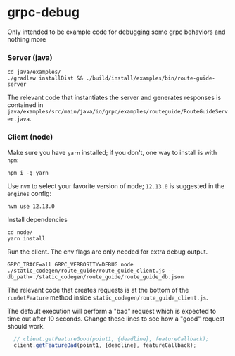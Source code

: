 # grpc-debug

Only intended to be example code for debugging some grpc behaviors and nothing more

### Server (java)

```shell
cd java/examples/
./gradlew installDist && ./build/install/examples/bin/route-guide-server
```

The relevant code that instantiates the server and generates responses is contained in 
`java/examples/src/main/java/io/grpc/examples/routeguide/RouteGuideServer.java`.

### Client (node)

Make sure you have `yarn` installed; if you don't, one way to install is with `npm`:

```shell
npm i -g yarn
```

Use `nvm` to select your favorite version of node; `12.13.0` is suggested in the `engines` config:

```shell
nvm use 12.13.0
```

Install dependencies

```shell
cd node/
yarn install
```

Run the client. The env flags are only needed for extra debug output.

```shell
GRPC_TRACE=all GRPC_VERBOSITY=DEBUG node ./static_codegen/route_guide/route_guide_client.js --db_path=./static_codegen/route_guide/route_guide_db.json
```

The relevant code that creates requests is at the bottom of the `runGetFeature` method inside 
`static_codegen/route_guide_client.js`.

The default execution will perform a "bad" request which is expected to time out after 10 seconds.
Change these lines to see how a "good" request should work.

```javascript
  // client.getFeatureGood(point1, {deadline}, featureCallback);
  client.getFeatureBad(point1, {deadline}, featureCallback);
```
